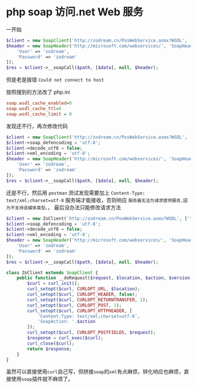 # php soap 访问.net Web 服务

一开始

```php
$client = new SoapClient('http://zodream.cn/PosWebService.asmx?WSDL', ['trace' => 1, 'exception' => 0]);
$header = new SoapHeader('http://microsoft.com/webservices/', 'SoapHeader', [
    'User' => 'zodream',
    'Password' => 'zodream'
]);
$res = $client->__soapCall($path, [$data], null, $header);
```
但是老是报错 `Could not connect to host`

按照搜到的方法改了 php.ini

```ini
soap.wsdl_cache_enabled=0
soap.wsdl_cache_ttl=0
soap.wsdl_cache_limit = 0
```

发现还不行，再次修改代码
```php
$client = new SoapClient('http://zodream.cn/PosWebService.asmx?WSDL', ['trace' => 1, 'exception' => 0]);
$client->soap_defencoding = 'utf-8';  
$client->decode_utf8 = false;   
$client->xml_encoding = 'utf-8'; 
$header = new SoapHeader('http://microsoft.com/webservices/', 'SoapHeader', [
    'User' => 'zodream',
    'Password' => 'zodream'
]);
$res = $client->__soapCall($path, [$data], null, $header);
```
还是不行，然后用 `postman` 测试发现需要加上 `Content-Type: text/xml;charset=utf-8` 服务端才能接收，否则响应 `服务器无法为请求提供服务,因为不支持该媒体类型。`， 最后没办法只能修改请求方法

```php
$client = new ZoClient('http://zodream.cn/PosWebService.asmx?WSDL', ['trace' => 1, 'exception' => 0]);
$client->soap_defencoding = 'utf-8';  
$client->decode_utf8 = false;   
$client->xml_encoding = 'utf-8'; 
$header = new SoapHeader('http://microsoft.com/webservices/', 'SoapHeader', [
    'User' => 'zodream',
    'Password' => 'zodream'
]);
$res = $client->__soapCall($path, [$data], null, $header);

class ZoClient extends SoapClient {
    public function __doRequest($request, $location, $action, $version, $one_way = 0) {
        $curl = curl_init();
        curl_setopt($curl, CURLOPT_URL, $location);
        curl_setopt($curl, CURLOPT_HEADER, false);
        curl_setopt($curl, CURLOPT_RETURNTRANSFER, 1);
        curl_setopt($curl, CURLOPT_POST, 1);
        curl_setopt($curl, CURLOPT_HTTPHEADER, [
            'Content-Type: text/xml;charset=utf-8',
            'SoapAction: '.$action
        ]);
        curl_setopt($curl, CURLOPT_POSTFIELDS, $request);
        $response = curl_exec($curl);
        curl_close($curl);
        return $response;
    }
}
```

虽然可以直接使用`curl`自己写，但拼接`soap`的`xml`有点麻烦，转化响应也麻烦，直接使用`soap`插件就不麻烦了。
